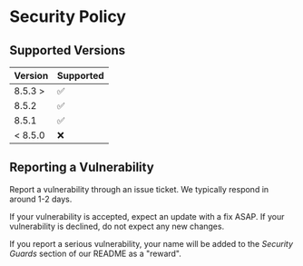 # Security Policy

## Supported Versions

| Version | Supported          |
| ------- | ------------------ |
| 8.5.3 > | :white_check_mark: |
| 8.5.2   | :white_check_mark: |
| 8.5.1   | :white_check_mark: |
| < 8.5.0 | :x:                |

## Reporting a Vulnerability

Report a vulnerability through an issue ticket. We typically respond in around 1-2 days.

If your vulnerability is accepted, expect an update with a fix ASAP.
If your vulnerability is declined, do not expect any new changes.

If you report a serious vulnerability, your name will be added to the *Security Guards* section of our README as a "reward".
